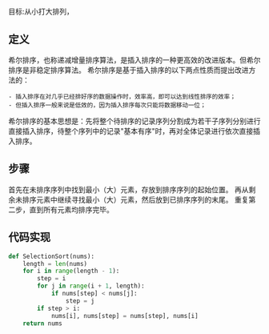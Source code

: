 #

目标:从小打大排列，

## 定义

希尔排序，也称递减增量排序算法，是插入排序的一种更高效的改进版本。但希尔排序是非稳定排序算法。
希尔排序是基于插入排序的以下两点性质而提出改进方法的：

    - 插入排序在对几乎已经排好序的数据操作时，效率高，即可以达到线性排序的效率；
    - 但插入排序一般来说是低效的，因为插入排序每次只能将数据移动一位；

希尔排序的基本思想是：先将整个待排序的记录序列分割成为若干子序列分别进行直接插入排序，待整个序列中的记录"基本有序"时，再对全体记录进行依次直接插入排序。

## 步骤

首先在未排序序列中找到最小（大）元素，存放到排序序列的起始位置。
再从剩余未排序元素中继续寻找最小（大）元素，然后放到已排序序列的末尾。
重复第二步，直到所有元素均排序完毕。

## 代码实现

```python
def SelectionSort(nums):
    length = len(nums)
    for i in range(length - 1):
        step = i
        for j in range(i + 1, length):
            if nums[step] < nums[j]:
                step = j
        if step > i:
            nums[i], nums[step] = nums[step], nums[i]
    return nums
```
